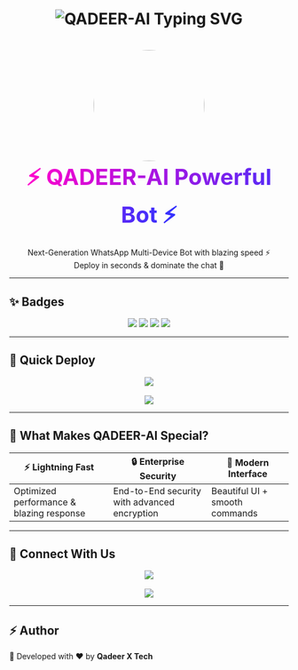 <h1 align="center">
  <img src="https://readme-typing-svg.herokuapp.com?font=Orbitron&size=35&color=FF00CC&center=true&vCenter=true&width=500&height=70&lines=⚡+QADEER-AI+Powerful+Bot+⚡;Next+Gen+WhatsApp+AI+Bot;Deploy+and+Dominate+🚀" alt="QADEER-AI Typing SVG" />
</h1>

<h1 align="center">
  <img src="https://files.catbox.moe/2ozgh8.jpg" width="200" height="200" style="border-radius:50%">
  <br>
  <b><span style="font-size:40px; background: linear-gradient(to right, #ff00cc, #3333ff); -webkit-background-clip: text; color: transparent;">
  ⚡ QADEER-AI Powerful Bot ⚡
  </span></b>
</h1>

<p align="center">
  Next-Generation WhatsApp Multi-Device Bot with blazing speed ⚡ <br>
  Deploy in seconds & dominate the chat 🚀
</p>

---

## ✨ Badges
<p align="center">
  <img src="https://img.shields.io/badge/Version-1.0.0-blue?style=for-the-badge&logo=github" />
  <img src="https://img.shields.io/badge/License-MIT-green?style=for-the-badge" />
  <img src="https://img.shields.io/badge/Node.js-20.x-yellow?style=for-the-badge&logo=node.js" />
  <img src="https://img.shields.io/badge/Status-ACTIVE-brightgreen?style=for-the-badge" />
</p>

---

## 🚀 Quick Deploy

<p align="center">
  <a href="https://dashboard.heroku.com/new?template=https://github.com/QadeerXTech/QADEER-AI/tree/main">
    <img src="https://img.shields.io/badge/⚡ Deploy%20To%20Heroku-FF00CC?style=for-the-badge&logo=heroku&logoColor=white"/>
  </a>
  <br><br>
  <a href="https://qadeer-ai-pair.onrender.com">
    <img src="https://img.shields.io/badge/🔑 Get%20Your%20Pair%20Code-3333FF?style=for-the-badge&logo=fastapi&logoColor=white"/>
  </a>
</p>

---

## 🎯 What Makes QADEER-AI Special?

| ⚡ Lightning Fast | 🔒 Enterprise Security | 🎨 Modern Interface |
|------------------|------------------------|---------------------|
| Optimized performance & blazing response | End-to-End security with advanced encryption | Beautiful UI + smooth commands |

---

## 📌 Connect With Us

<p align="center">
  <a href="https://chat.whatsapp.com/Ef2nZy6u85t4scMDNptqjk">
    <img src="https://img.shields.io/badge/💬 Join%20Support%20Group-25D366?style=for-the-badge&logo=whatsapp&logoColor=white"/>
  </a>
  <br><br>
  <a href="https://whatsapp.com/channel/0029VbAkAEhCRs1g8MmyEJ2K">
    <img src="https://img.shields.io/badge/📢 Official%20Channel-128C7E?style=for-the-badge&logo=whatsapp&logoColor=white"/>
  </a>
</p>

---

## ⚡ Author
👤 Developed with ❤️ by **Qadeer X Tech**
